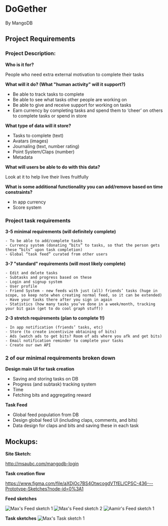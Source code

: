 # DoGether
By MangoDB

## Project Requirements 

### Project Description:

**Who is it for?**

People who need extra external motivation to complete their tasks

**What will it do? (What "human activity" will it support?)**

* Be able to track tasks to complete
* Be able to see what tasks other people are working on
* Be able to give and receive support for working on tasks
* Earn currency by completing tasks and spend them to ‘cheer’ on others to complete tasks or spend in store

**What type of data will it store?**
* Tasks to complete (text)
* Avatars (images)
* Journaling (text, number rating)
* Point System/Claps (number)
* Metadata 

**What will users be able to do with this data?**

Look at it to help live their lives fruitfully

**What is some additional functionality you can add/remove based on time constraints?**
* In app currency
* Score system

### Project task requirements

**3-5 minimal requirements (will definitely complete)**
```
- To be able to add/complete tasks
- Currency system (donating “bits” to tasks, so that the person gets these “bits” upon task completion)
- Global “task feed” curated from other users
```


**3-7 "standard" requirements (will most likely complete)**
```
- Edit and delete tasks
- Subtasks and progress based on these
- Login and signup system
- User profile
- Friend System - new feeds with just (all) friends’ tasks (huge in scope, so keep note when creating normal feed, so it can be extended)
- Have your tasks there after you sign in again
- Statistics (how many tasks you’ve done in a week/month, tracking your bit gain (get to do cool graph stuff))
```

**2-3 stretch requirements (plan to complete 1!)**
```
- In app notification (friends’ tasks, etc)
- Store (to create incentivize obtaining of bits)
- Ads (watch ads to get bits? Room of ads where you afk and get bits)
- Email notification reminder to complete your tasks
- Create our own API
```

### 2 of our minimal requirements broken down

**Design main UI for task creation**
* Saving and storing tasks on DB
* Progress (and subtask) tracking system
* Time
* Fetching bits and aggregating reward

**Task Feed**
* Global feed population from DB
* Design global feed UI (including claps, comments, and bits)
* Data design for claps and bits and saving these in each task



## Mockups:
**Site Sketch:**

http://msaubc.com/mangodb-login

**Task creation flow**

https://www.figma.com/file/aXDjOc7BS4OtwcogdVTfEL/CPSC-436---Prototype-Sketches?node-id=0%3A1

**Feed sketches**

![Max's Feed sketch 1](https://media.discordapp.net/attachments/711034148411801680/713193105322541096/20200521_174319.jpg?width=915&height=686)
![Max's Feed sketch 2](https://cdn.discordapp.com/attachments/711034148411801680/713193082882883746/20200521_174322.jpg)
![Aamir's Feed sketch 1](https://media.discordapp.net/attachments/711034148411801680/713189350162038835/IMG_20200521_173451.jpg?width=882&height=662)


**Task sketches**
![Max's Task sketch 1](https://cdn.discordapp.com/attachments/711034148411801680/713193144484626535/20200521_174253.jpg)
